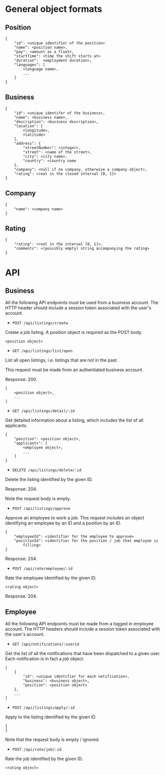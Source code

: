 General object formats
======================


Position
--------

    {
        "id": <unique identifier of the position>
        "name": <position name>,
        "pay": <amount as a float>,
        "startTime": <time the shift starts at>
        "duration":  <employment duration>,
        "languages": [ 
            <language name>,
            ...
        ]
    }


Business
--------

    {
        "id": <unique identifer of the business>,
        "name": <business name>,
        "description": <business description>,
        "location": [
            <longitude>,
            <latitude>
        ],
        "address": {
            "streetNumber": <integer>,
            "street": <name of the street>,
            "city": <city name>,
            "country": <country name
        },
        "company": <null if no company, otherwise a company object>,
        "rating": <real in the closed interval [0, 1]>
    }


Company
-------

    {
        "name": <company name>
    }


Rating
------

    {
        "rating": <real in the interval [0, 1]>,
        "comments": <(possibly empty) string accompanying the rating>
    }


API
===


Business
--------

All the following API endpoints must be used from a business account. The HTTP
header should include a session token associated with the user's account.


 * `POST /api/listings/create`

Create a job listing. A position object is required as the POST body.

    <position object>


 * `GET /api/listings/list/open`

List all open listings, i.e. listings that are not in the past.

This request must be made from an authentiated business account.

Response: 200.

    [
        <position object>,
        ...
    ]


 * `GET /api/listings/detail/:id`

Get detailed information about a listing, which includes the list of all
applicants.

    {
        "position": <position object>,
        "applicants": [
            <employee object>,
            ...
        ]
    }

 * `DELETE /api/listings/delete/:id`

Delete the listing identified by the given ID.

Response: 204.

Note the request body is empty.


 * `POST /api/listings/approve`

Approve an employee to work a job. This request includes an object identifying
an employee by an ID and a position by an ID.

    {
        "employeeId": <identifier for the employee to approve>
        "positionId": <identifier for the position / job that employee is
            filling>
    }

Response: 204.


 * `POST /api/rate/employee/:id`

Rate the employee identified by the given ID.

    <rating object>

Response: 204.


Employee
--------

All the following API endpoints must be made from a logged in employee account.
The HTTP headers should include a session token associated with the user's
account.


 * `GET /api/notifications/:userid`

Get the list of all the notifications that have been dispatched to a given
user. Each notification is in fact a job object.

    [
        {
            "id": <unique identifier for each notification>,
            "business": <business object>,
            "position": <position object>
        },
        ...
    ]


 * `POST /api/listings/apply/:id`

Apply to the listing identified by the given ID.

    {
    }

Note that the request body is empty / ignored.


 * `POST /api/rate/job/:id`

Rate the job identified by the given ID.

    <rating object>
